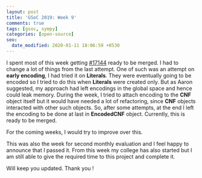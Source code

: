 ```yaml
---
layout: post
title: 'GSoC 2019: Week 9'
comments: true
tags: [gsoc, sympy]
categories: [open-source]
seo:
  date_modified: 2020-01-11 18:06:59 +0530
---
```

I spent most of this week getting [#17144](https://github.com/sympy/sympy/pull/17144) ready to be merged. I had to change a lot of things from the last attempt. One of such was an attempt on **early encoding**, I had tried it on **Literals**. They were eventually going to be encoded so I tried to do this when **Literals** were created only. But as Aaron suggested, my approach had left encodings in the global space and hence could leak memory. During the week, I tried to attach encoding to the **CNF** object itself but it would have needed a lot of refactoring, since **CNF** objects interacted with other such objects. So, after some attempts, at the end I left the encoding to be done at last in **EncodedCNF** object. Currently, this is ready to be merged.

For the coming weeks, I would try to improve over this.

This was also the week for second monthly evaluation and I feel happy to announce that I passed it. From this week my college has also started but I am still able to give the required time to this project and complete it.

Will keep you updated. Thank you !
